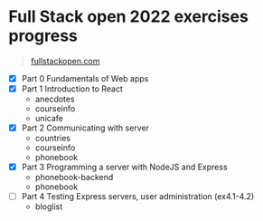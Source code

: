 # Full Stack open 2022 exercises progress
> [fullstackopen.com](https://fullstackopen.com/en/)

- [x] Part 0 Fundamentals of Web apps 
- [x] Part 1 Introduction to React 
    - anecdotes
    - courseinfo
    - unicafe
- [x] Part 2 Communicating with server 
    - countries
    - courseinfo
    - phonebook
- [x] Part 3 Programming a server with NodeJS and Express
    - phonebook-backend
    - phonebook
- [ ] Part 4 Testing Express servers, user administration (ex4.1-4.2)
    - bloglist 